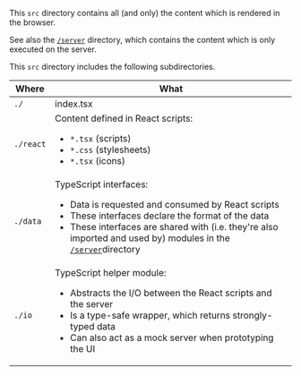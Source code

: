 This `src` directory contains all (and only)
the content which is rendered in the browser.

See also the [`/server`](../server) directory, which contains
the content which is only executed on the server.

This `src` directory includes the following subdirectories.

<table>

<thead>
<tr>
<th>Where</th>
<th>What</th>
</tr>
</thead>

<tr>
  <td><code>./</code></td>
  <td>index.tsx</td>
</tr>

<tr>
  <td><code>./react</code></td>
  <td>Content defined in React scripts:
    <ul>
      <li><code>*.tsx</code> (scripts)</li>
      <li><code>*.css</code> (stylesheets)</li>
      <li><code>*.tsx</code> (icons)</li>
    </ul>
  </td>
</tr>

<tr>
  <td><code>./data</code></td>
  <td>TypeScript interfaces:
    <ul>
      <li>Data is requested and consumed by React scripts</li>
      <li>These interfaces declare the format of the data</li>
      <li>These interfaces are shared with (i.e. they're also imported and used by) modules in the
      <a href="../server"><code>/server</code></a>directory</li>
    </ul>
  </td>
</tr>

<tr>
  <td><code>./io</code></td>
  <td>TypeScript helper module:
    <ul>
      <li>Abstracts the I/O between the React scripts and the server</li>
      <li>Is a type-safe wrapper, which returns strongly-typed data</li>
      <li>Can also act as a mock server when prototyping the UI</li>
    </ul>
  </td>
</tr>

</table>